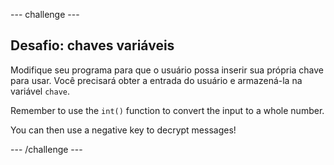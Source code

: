 \--- challenge \---

## Desafio: chaves variáveis

Modifique seu programa para que o usuário possa inserir sua própria chave para usar. Você precisará obter a entrada do usuário e armazená-la na variável `chave`.

Remember to use the `int()` function to convert the input to a whole number.

You can then use a negative key to decrypt messages!

\--- /challenge \---
